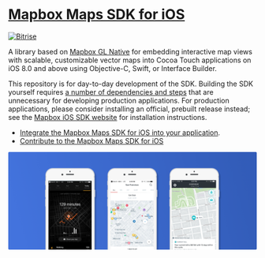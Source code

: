 # [Mapbox Maps SDK for iOS](https://www.mapbox.com/ios-sdk/)

[![Bitrise](https://www.bitrise.io/app/7514e4cf3da2cc57.svg?token=OwqZE5rSBR9MVWNr_lf4sA&branch=master)](https://www.bitrise.io/app/7514e4cf3da2cc57)

A library based on [Mapbox GL Native](../../README.md) for embedding interactive map views with scalable, customizable vector maps into Cocoa Touch applications on iOS 8.0 and above using Objective-C, Swift, or Interface Builder.

This repository is for day-to-day development of the SDK. Building the SDK yourself requires [a number of dependencies and steps](../../INSTALL.md) that are unnecessary for developing production applications. For production applications, please consider installing an official, prebuilt release instead; see the [Mapbox iOS SDK website](https://www.mapbox.com/ios-sdk/) for installation instructions.

* [Integrate the Mapbox Maps SDK for iOS into your application](https://www.mapbox.com/install/ios/).
* [Contribute to the Mapbox Maps SDK for iOS](DEVELOPING.md)

![](docs/img/screenshot.png)
